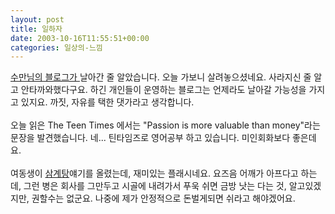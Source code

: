 ```yaml
---
layout: post
title: 일하자
date: 2003-10-16T11:55:51+00:00
categories: 일상의-느낌
---
```

<a href="http://www.sumanpark.com">수만님의 블로그가 </a>날아간 줄 알았습니다. 오늘 가보니 살려놓으셨네요. 사라지신 줄 알고 안타까와했다구요. 하긴 개인들이 운영하는 블로그는 언제라도 날아갈 가능성을 가지고 있지요. 까짓, 자유를 택한 댓가라고 생각합니다.<br /><br />오늘 읽은 The Teen Times 에서는 "Passion is more valuable than money"라는 문장을 발견했습니다. 네... 틴타임즈로 영어공부 하고 있습니다. 미인회화보다 좋은데요.<br /><br />여동생이 <a href="http://naushika.egloos.com/70795/">삼계탕</a>얘기를 올렸는데, 재미있는 플래시네요. 요즈음 어깨가 아프다고 하는데, 그런 병은 회사를 그만두고 시골에 내려가서 푸욱 쉬면 금방 낫는 다는 것, 알고있겠지만, 권할수는 없군요. 나중에 제가 안정적으로 돈벌게되면 쉬라고 해야겠어요.<br /><br />
